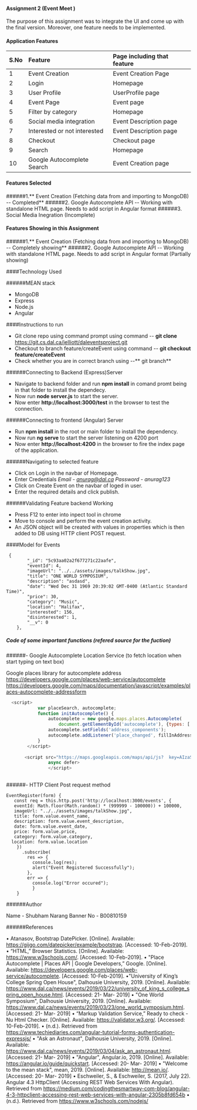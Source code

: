 #### Assignment 2 (Event Meet )

The purpose of this assignment was to integrate the UI and come up with the final version. Moreover, one feature needs to be implemented.

#### Application Features


|  S.No |Feature  | Page including that feature |
| :------------ | :------------ | :------------ |
|  1 | Event Creation  |  Event Creation Page |
|  2 |   Login|Homepage  |
| 3  |  User Profile |  UserProfile page |
| 4  |  Event Page |  Event page |
| 5 |  Filter by category|  Homepage |
| 6 |  Social media integration|  Event Description page |
| 7 |  Interested or not interested|   Event Description page  |
| 8 |  Checkout|   Checkout page  |
| 9 |  Search|   Homepage  |
| 10 | Google Autocomplete Search |   Event Creation page  |


#### Features Selected

######1.** Event Creation (Fetching data from and importing to MongoDB)  -- Completed**
######2. Google Autocomplete API -- Working with standalone HTML page. Needs to add script in Angular format
######3. Social Media Inegration (Incomplete)

#### Features Showing in this Assignment

######1.** Event Creation (Fetching data from and importing to MongoDB)  -- Completely showing**
######2. Google Autocomplete API -- Working with standalone HTML page. Needs to add script in Angular format (Partially showing)






####Technology Used

######MEAN stack
-  MongoDB
-  Express
-  Node.js
-  Angular


####Instructions to run

-  Git clone repo using command prompt using command -- **git clone** https://git.cs.dal.ca/jelliott/daleventsproject.git
- Checkout to branch feature/createEvent using command -- **git  checkout** **feature/createEvent**
- Check whether you are in correct branch using  --** git branch**

######Connecting to Backend (Express)Server
- Navigate to backend folder and run **npm install** in comand promt being in that folder to install the dependecy.
- Now run **node server.js** to start the server.
- Now enter **http://localhost:3000/test** in the browser to test the connection.


######Connecting to frontend (Angular) Server
- Run **npm install** in the root or main folder to install the dependency.
- Now run **ng serve** to start the server listening on 4200 port
- Now enter **http://localhost:4200** in the browser to fire the index page of the application.

######Navigating to selected feature

- Click on Login in the navbar of Homepage.
- Enter Credentials
*Email - anurag@dal.ca
Password - anurag123*
- Click on Create Event on the navbar of loged in user.
- Enter the required details and click publish.

######Validating Feature backend Working

- Press F12 to enter into inpect tool in chrome
- Move to console and perform the event creation activity.
- An JSON object will be created with values in properties which is then added to DB using HTTP client POST request.

####Model for Events


     {
            "_id": "5c93aa02a2f677271c22aafe",
            "eventId": 4,
            "imageUrl": "../../assets/images/talkShow.jpg",
            "title": "ONE WORLD SYMPOSIUM",
            "description": "asdasd",
            "date": "Wed Dec 31 1969 20:39:02 GMT-0400 (Atlantic Standard Time)",
            "price": 30,
            "category": "Music",
            "location": "Halifax",
            "interested": 156,
            "disinterested": 1,
            "__v": 0
        },

##### Code of some important functions (refered source for the fuction)


######- Google Autocomplete Location Service (to fetch location when start typing on text box)

Google places library for autocomplete address  https://developers.google.com/places/web-service/autocomplete 
https://developers.google.com/maps/documentation/javascript/examples/places-autocomplete-addressform

```javascript
  <script>
            var placeSearch, autocomplete;
            function initAutocomplete() {
                autocomplete = new google.maps.places.Autocomplete(
                    document.getElementById('autocomplete'), {types: ['geocode']});
                autocomplete.setFields('address_components');
                autocomplete.addListener('place_changed', fillInAddress);
            }
        </script>
		
       <script src="https://maps.googleapis.com/maps/api/js?  key=AIzaSyBNdiyMN5FyK1S7ANcS7Ae39r5CIJcfX3Q&libraries=places&callback=initAutocomplete"
                async defer>
				</script>
        
```

######- HTTP Client Post request method



    EventRegister(form) {
	   const req = this.http.post('http://localhost:3000/events', {
       eventId: Math.floor(Math.random() * (999999 - 100000)) + 100000,
       imageUrl: "../../assets/images/talkShow.jpg",
       title: form.value.event_name,
       description: form.value.event_description,
       date: form.value.event_date,
       price: form.value.price,
       category: form.value.category,
      location: form.value.location
        })
          .subscribe(
            res => {
              console.log(res);
              alert("Event Registered Successfully");
            },
            err => {
              console.log("Error occured");
              }
        }
         

######Author

Name - Shubham Narang
Banner No - B00810159

######References

•	Atanasov, Bootstrap DatePicker. [Online]. Available: https://gijgo.com/datepicker/example/bootstrap. [Accessed: 10-Feb-2019].
•	“HTML,” Browser Statistics. [Online]. Available: https://www.w3schools.com/. [Accessed: 10-Feb-2019].
•	"Place Autocomplete  |  Places API  |  Google Developers,” Google. [Online]. Available: https://developers.google.com/places/web-service/autocomplete. [Accessed: 10-Feb-2019].
•"University of King’s College Spring Open House", Dalhousie University, 2019. [Online]. Available: https://www.dal.ca/news/events/2019/03/22/university_of_king_s_college_spring_open_house.html. [Accessed: 21- Mar- 2019]
•	"One World Symposium", Dalhousie University, 2019. [Online]. Available: https://www.dal.ca/news/events/2019/03/23/one_world_symposium.html. [Accessed: 21- Mar- 2019]
•	“Markup Validation Service,” Ready to check - Nu Html Checker. [Online]. Available: https://validator.w3.org/. [Accessed: 10-Feb-2019].
•	(n.d.). Retrieved from https://www.techiediaries.com/angular-tutorial-forms-authentication-expressjs/
•	"Ask an Astronaut", Dalhousie University, 2019. [Online]. Available: https://www.dal.ca/news/events/2019/03/04/ask_an_astronaut.html. [Accessed: 21- Mar- 2019]
•	"Angular", Angular.io, 2019. [Online]. Available: https://angular.io/guide/quickstart. [Accessed: 20- Mar- 2019]
•	"Welcome to the mean stack", mean, 2019. [Online]. Available: http://mean.io/. [Accessed: 20- Mar- 2019]
•	Eschweiler, S., & Eschweiler, S. (2017, July 22). Angular 4.3 HttpClient (Accessing REST Web Services With Angular). Retrieved from https://medium.com/codingthesmartway-com-blog/angular-4-3-httpclient-accessing-rest-web-services-with-angular-2305b8fd654b
•	(n.d.). Retrieved from https://www.w3schools.com/nodejs/







